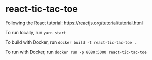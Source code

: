 # react-tic-tac-toe
Following the React tutorial: https://reactjs.org/tutorial/tutorial.html

To run locally, run `yarn start`

To build with Docker, run `docker build -t react-tic-tac-toe .`

To run with Docker, run `docker run -p 8080:5000 react-tic-tac-toe`
